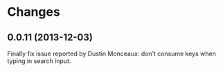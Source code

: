 Changes
==

0.0.11 (2013-12-03)
--
Finally fix issue reported by Dustin Monceaux: don’t consume keys when typing in search input.